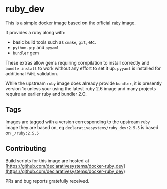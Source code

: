 # ruby_dev

This is a simple docker image based on the official 
[`ruby`](https://hub.docker.com/_/ruby) image.

It provides a ruby along with:
* basic build tools such as `cmake`, `git`, etc.
* `python-pip` and `pyyaml`
* `bundler` gem

These extras allow gems requiring compilation to install correctly and 
`bundle install` to work without any effort to set it up. `pyyaml` is installed
for additional `YAML` validation.

While the upstream `ruby` image does already provide `bundler`, it is presently
version 1x unless your using the latest ruby 2.6 image and many projects 
require an earlier ruby and bundler 2.0.

## Tags
Images are tagged with a version corresponding to the upstream `ruby` image
they are based on, eg `declarativesystems/ruby_dev:2.5.5` is based on 
`_/ruby:2.5.5`

## Contributing
Build scripts for this image are hosted at 
[https://github.com/declarativesystems/docker-ruby_dev](https://github.com/declarativesystems/docker-ruby_dev)

PRs and bug reports gratefully received.
